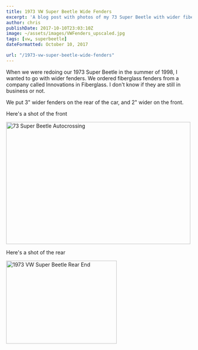 ```yaml
---
title: 1973 VW Super Beetle Wide Fenders
excerpt: 'A blog post with photos of my 73 Super Beetle with wider fiberglass fenders'
author: chris
publishDate: 2017-10-10T23:03:10Z
image: ~/assets/images/VWFenders_upscaled.jpg
tags: [vw, superbeetle]
dateFormatted: October 10, 2017

url: "/1973-vw-super-beetle-wide-fenders"
---
```


When we were redoing our 1973 Super Beetle in the summer of 1998, I wanted to go with wider fenders. We ordered fiberglass fenders from a company called Innovations in Fiberglass. I don&#39;t know if they are still in business or not.

We put 3" wider fenders on the rear of the car, and 2" wider on the front.

Here's a shot of the front

<a data-flickr-embed="true" data-footer="true" href="https://www.flickr.com/photos/chammond/4322039065/" title="73 Super Beetle Autocrossing"><img alt="73 Super Beetle Autocrossing" height="331" src="https://farm5.staticflickr.com/4053/4322039065_41870516db.jpg" width="500" /></a><script async src="//embedr.flickr.com/assets/client-code.js" charset="utf-8"></script>

Here's a shot of the rear

<a data-flickr-embed="true" data-footer="true" href="https://www.flickr.com/photos/chammond/33736194413/" title="1973 VW Super Beetle Rear End"><img alt="1973 VW Super Beetle Rear End" height="225" src="https://farm5.staticflickr.com/4180/33736194413_8a3450fb69.jpg" width="300" /></a><script async src="//embedr.flickr.com/assets/client-code.js" charset="utf-8"></script>
